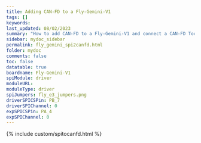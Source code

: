 ```yaml
---
title: Adding CAN-FD to a Fly-Gemini-V1
tags: []
keywords: 
last_updated: 08/02/2023
summary: "How to add CAN-FD to a Fly-Gemini-V1 and connect a CAN-FD Toolboard"
sidebar: mydoc_sidebar
permalink: fly_gemini_spi2canfd.html
folder: mydoc
comments: false
toc: false
datatable: true
boardname: Fly-Gemini-V1
spiModule: driver
moduleURL: 
moduleType: driver
spiJumpers: fly_e3_jumpers.png
driverSPICSPin: PB_7
driverSPIChannel: 0
expSPICSPin: PA_4
expSPIChannel: 0
---
```


{% include custom/spitocanfd.html %}